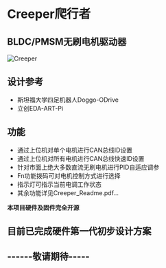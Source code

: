 # Creeper爬行者  
## BLDC/PMSM无刷电机驱动器  
![Creeper](https://github.com/ChenJin0927/Creeper/blob/main/Image/CREEPER.PNG)  
## 设计参考  
* 斯坦福大学四足机器人Doggo-ODrive  
* 立创EDA-ART-Pi  
## 功能  
* 通过上位机对单个电机进行CAN总线ID设置  
* 通过上位机对所有电机进行CAN总线快速ID设置  
* 针对市面上绝大多数直流无刷电机进行PID自适应调参  
* Fn功能拨码可对电机控制方式进行选择  
* 指示灯可指示当前电调工作状态  
* 其余功能详见Creeper_Readme.pdf...  

**本项目硬件及固件完全开源**  
## 目前已完成硬件第一代初步设计方案  
## ------敬请期待-----
